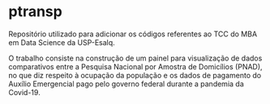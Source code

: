 # ptransp

Repositório utilizado para adicionar os códigos referentes ao TCC do MBA em Data Science da USP-Esalq.

O trabalho consiste na construção de um painel para visualização de dados comparativos entre a Pesquisa Nacional por Amostra de Domicílios (PNAD), no que diz respeito à ocupação da população e os dados de pagamento do Auxílio Emergencial pago pelo governo federal durante a pandemia da Covid-19.